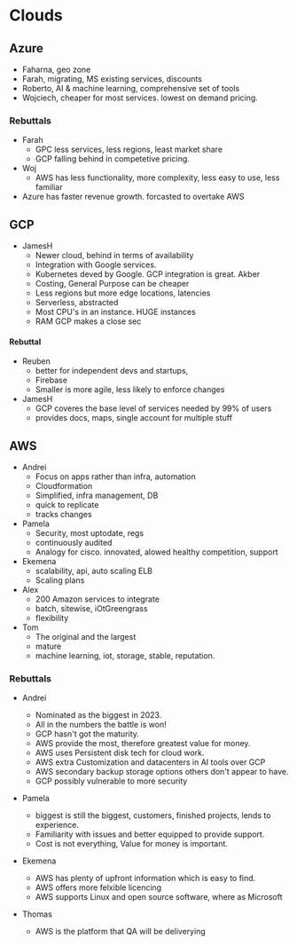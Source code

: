 # Clouds

## Azure

- Faharna, geo zone
- Farah, migrating, MS existing services, discounts
- Roberto, AI & machine learning, comprehensive set of tools
- Wojciech, cheaper for most services. lowest on demand pricing.

### Rebuttals
- Farah
  - GPC less services, less regions, least market share
  - GCP falling behind in competetive pricing.
- Woj
  - AWS has less functionality, more complexity, less easy to use, less familiar
- Azure has faster revenue growth. forcasted to overtake AWS


## GCP

- JamesH
  - Newer cloud, behind in terms of availability
  - Integration with Google services. 
  - Kubernetes deved by Google. GCP integration is great.
Akber
  - Costing, General Purpose can be cheaper
  - Less regions but more edge locations, latencies
  - Serverless, abstracted
  - Most CPU's in an instance. HUGE instances
  - RAM GCP makes a close sec


#### Rebuttal

- Reuben
  - better for independent devs and startups, 
  - Firebase
  - Smaller is more agile, less likely to enforce changes
- JamesH
  - GCP coveres the base level of services needed by 99% of users
  - provides docs, maps, single account for multiple stuff

## AWS

- Andrei
  - Focus on apps rather than infra, automation
  - Cloudformation
  - Simplified, infra management, DB
  - quick to replicate
  - tracks changes
- Pamela
  - Security, most uptodate, regs
  - continuously audited
  - Analogy for cisco. innovated, alowed healthy competition, support
- Ekemena
  - scalability, api, auto scaling ELB
  - Scaling plans
- Alex
  - 200 Amazon services to integrate
  - batch, sitewise, iOtGreengrass
  - flexibility
- Tom
  - The original and the largest
  - mature
  - machine learning, iot, storage, stable, reputation.

### Rebuttals

- Andrei
  - Nominated as the biggest in 2023.
  - All in the numbers the battle is won!
  - GCP hasn't got the maturity.
  - AWS provide the most, therefore greatest value for money.
  - AWS uses Persistent disk tech for cloud work.
  - AWS extra Customization and datacenters in AI tools over GCP
  - AWS secondary backup storage options others don't appear to have.
  - GCP possibly vulnerable to more security
- Pamela
  - biggest is still the biggest, customers, finished projects, lends to experience.
  - Familiarity with issues and better equipped to provide support.
  - Cost is not everything, Value for money is important.

- Ekemena
  - AWS has plenty of upfront information which is easy to find.
  - AWS offers more felxible licencing
  - AWS supports Linux and open source software, where as Microsoft 

- Thomas
  - AWS is the platform that QA will be deliverying


